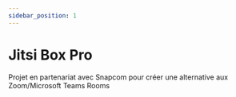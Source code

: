 ```yaml
---
sidebar_position: 1
---
```


# Jitsi Box Pro

Projet en partenariat avec Snapcom pour créer une alternative aux Zoom/Microsoft Teams Rooms
